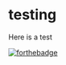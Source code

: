# testing 
Here is a test


[![forthebadge](https://forthebadge.com/images/badges/made-with-python.svg)](https://forthebadge.com)
